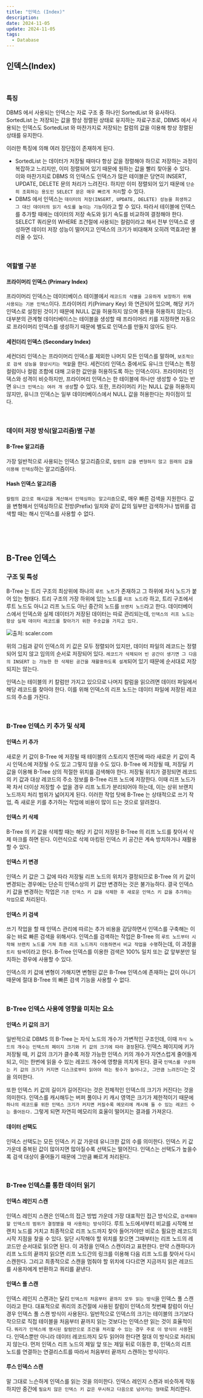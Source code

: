 ```yaml
---
title: "인덱스 (Index)"
description:
date: 2024-11-05
update: 2024-11-05
tags:
  - Database
---
```



## **인덱스(Index)**

&nbsp;

### 특징

DBMS 에서 사용되는 인덱스는 자료 구조 중 하나인 SortedList 와 유사하다. SortedList 는 저장되는 값을 항상 정렬된 상태로 유지하는 자료구조로, DBMS 에서 사용되는 인덱스도 SortedList 와 마찬가지로 저장되는 칼럼의 값을 이용해 항상 정렬된 상태를 유지한다.

이러한 특징에 의해 여러 장단점이 존재하게 된다.

- SortedList 는 데이터가 저장될 때마다 항상 값을 정렬해야 하므로 저장하는 과정이 복잡하고 느리지만, 이미 정렬되어 있기 때문에 원하는 값을 빨리 찾아올 수 있다. 이와 마찬가지로 DBMS 의 인덱스도 인덱스가 많은 테이블은 당연히 INSERT, UPDATE, DELETE 문의 처리가 느려진다. 하지만 이미 정렬되어 있기 때문에 `단순히 조회하는 용도인 SELECT 문은 매우 빠르게 처리`할 수 있다.
- DBMS 에서 인덱스는 `데이터의 저장(INSERT, UPDATE, DELETE) 성능을 희생하고 그 대신 데이터의 읽기 속도를 높이는 기능`이라고 할 수 있다. 따라서 테이블에 인덱스를 추가할 때에는 데이터의 저장 속도와 읽기 속도를 비교하여 결정해야 한다. SELECT 쿼리문의 WHERE 조건절에 사용되는 컬럼이라고 해서 전부 인덱스로 생성하면 데이터 저장 성능이 떨어지고 인덱스의 크기가 비대해져 오히려 역효과만 불러올 수 있다.

&nbsp;



### 역할별 구분

#### 프라이머리 인덱스 (Primary Index)

프라이머리 인덱스는 데이터베이스 테이블에서 `레코드의 식별을 고유하게 보장하기 위해 사용되는 기본 인덱스`이다. 프라이머리 키(Primary Key) 와 연관되어 있으며, 해당 키가 인덱스로 설정된 것이기 때문에 NULL 값을 허용하지 않으며 중복을 허용하지 않는다. 대부분의 관계형 데이터베이스는 테이블을 생성할 때 프라이머리 키를 지정하면 자동으로 프라이머리 인덱스를 생성하기 때문에 별도로 인덱스를 만들지 않아도 된다.

#### 세컨더리 인덱스 (Secondary Index)

세컨더리 인덱스는 프라이머리 인덱스를 제외한 나머지 모든 인덱스를 말하며, `보조적으로 검색 성능을 향상시키는 역할`을 한다. 세컨더리 인덱스 중에서도 유니크 인덱스는 특정 컬럼이나 컬럼 조합에 대해 고유한 값만을 허용하도록 하는 인덱스이다. 프라이머리 인덱스와 성격이 비슷하지만, 프라이머리 인덱스는 한 테이블에 하나만 생성할 수 있는 반면 `유니크 인덱스는 여러 개 생성`할 수 있다. 또한, 프라이머리 키는 NULL 값을 허용하지 않지만, 유니크 인덱스는 일부 데이터베이스에서 NULL 값을 허용한다는 차이점이 있다.

&nbsp;


### 데이터 저장 방식(알고리즘)별 구분

#### B-Tree 알고리즘

가장 일반적으로 사용되는 인덱스 알고리즘으로, `칼럼의 값을 변형하지 않고 원래의 값을 이용해 인덱싱`하는 알고리즘이다. 


#### Hash 인덱스 알고리즘

`칼럼의 값으로 해시값을 계산해서 인덱싱하는 알고리즘`으로, 매우 빠른 검색을 지원한다. 값을 변형해서 인덱싱하므로 전방(Prefix) 일치와 같이 값의 일부만 검색하거나 범위를 검색할 때는 해시 인덱스를 사용할 수 없다. 

&nbsp;

&nbsp;

## B-Tree 인덱스

### 구조 및 특성

B-Tree 는 트리 구조의 최상위에 하나의 `루트 노트`가 존재하고 그 하위에 자식 노드가 붙어 있는 형태다. 트리 구조의 가장 하위에 있는 노드를 `리프 노드`라 하고, 트리 구조에서 루트 노드도 아니고 리프 노드도 아닌 중간의 노드를 `브랜치 노드`라고 한다. 데이터베이스에서 인덱스와 실제 데이터가 저장된 데이터는 따로 관리되는데, `인덱스의 리프 노드는 항상 실제 데이터 레코드를 찾아가기 위한 주솟값을 가지고 있다.`

![출처: scaler.com](img1.webp)

위의 그림과 같이 인덱스의 키 값은 모두 정렬되어 있지만, 데이터 파일의 레코드는 정렬되어 있지 않고 임의의 순서로 저장되어 있다. `레코드가 삭제되어 빈 공간이 생기면 그 다음의 INSERT 는 가능한 한 삭제된 공간을 재활용하도록 설계`되어 있기 때문에 순서대로 저장되지는 않는다. 

인덱스는 테이블의 키 칼럼만 가지고 있으므로 나머지 칼럼을 읽으려면 데이터 파일에서 해당 레코드를 찾아야 한다. 이를 위해 인덱스의 리프 노드는 데이터 파일에 저장된 레코드의 주소를 가진다.

&nbsp;

### B-Tree 인덱스 키 추가 및 삭제

#### 인덱스 키 추가

새로운 키 값이 B-Tree 에 저장될 때 테이블의 스토리지 엔진에 따라 새로운 키 값이 즉시 인덱스에 저장될 수도 있고 그렇지 않을 수도 있다. B-Tree 에 저장될 때, 저장딜 키 값을 이용해 B-Tree 상의 적절한 위치를 검색해야 한다. 저장될 위치가 결정되면 레코드의 키 값과 대상 레코드의 주소 정보를 B-Tree 리프 노드에 저장한다. 이때 리프 노드가 꽉 차서 더이상 저장할 수 없을 경우 리프 노트가 분리되어야 하는데, 이는 상위 브랜치 노드까지 처리 범위가 넓어지게 된다. 이러한 작업 탓에 B-Tree 는 상태적으로 쓰기 작업, 즉 새로운 키를 추가하는 작업에 비용이 많이 드는 것으로 알려졌다.

#### 인덱스 키 삭제

B-Tree 의 키 값을 삭제할 때는 해당 키 값이 저장된 B-Tree 의 리프 노드를 찾아서 삭제 마크를 하면 된다. 이런식으로 삭제 마킹된 인덱스 키 공간은 계속 방치하거나 재활용할 수 있다.

#### 인덱스 키 변경

인덱스 키 값은 그 값에 따라 저장될 리프 노드의 위치가 결정되므로 B-Tree 의 키 값이 변경되는 경우에는 단순히 인덱스상의 키 값만 변경하는 것은 불가능하다. 결국 인덱스 키 값을 변경하는 작업은 `기존 인덱스 키 값을 삭제한 후 새로운 인덱스 키 값을 추가하는 작업`으로 처리된다.

#### 인덱스 키 검색

쓰기 작업을 할 때 인덱스 관리에 따르는 추가 비용을 감당하면서 인덱스를 구축해는 이유는 바로 빠른 검색을 위해서다. 인덱스를 검색하는 작업은 B-Tree 의 `루트 노드부터 시작해 브랜치 노드를 거쳐 최종 리프 노드까지 이동하면서 비교 작업을 수행`하는데, 이 과정을 `트리 탐색`이라고 한다. B-Tree 인덱스를 이용한 검색은 100% 일치 또는 값 앞부분만 일치하는 경우에 사용할 수 있다. 

인덱스의 키 값에 변형이 가해지면 변형된 값은 B-Tree 인덱스에 존재하는 값이 아니기 때문에 절대 B-Tree 의 빠른 검색 기능을 사용할 수 없다.

&nbsp;

### B-Tree 인덱스 사용에 영향을 미치는 요소

#### 인덱스 키 값의 크기

일반적으로 DBMS 의 B-Tree 는 자식 노드의 개수가 가변적인 구조인데, 이때 `자식 노드의 개수는 인덱스의 페이지 크기와 키 값의 크기에 따라 결정`된다. 인덱스 페이지에 키가 저장될 때, 키 값의 크기가 클수록 저장 가능한 인덱스 키의 개수가 자연스럽게 줄어들게 되고, 이는 한번에 읽을 수 있는 레코드 개수에 영향을 끼치게 된다. 결국 `인덱스를 구성하는 키 값의 크기가 커지면 디스크로부터 읽어야 하는 횟수가 늘어나고, 그만큼 느려진다`는 것을 의미한다.

또한 인덱스 키 값의 길이가 길어진다는 것은 전체적인 인덱스의 크기가 커진다는 것을 의미한다. 인덱스를 캐시해두는 버퍼 풀이나 키 캐시 영역은 크기가 제한적이기 때문에 `하나의 레코드를 위한 인덱스 크기가 커지면 커질수록 메모리에 캐시해 둘 수 있는 레코드 수는 줄어든다.` 그렇게 되면 자연히 메모리의 효울이 떨어지는 결과를 가져온다.

#### 데이터 선택도

인덱스 선택도는 모든 인덱스 키 값 가운데 유니크한 값의 수를 의미한다. 인덱스 키 값 가운데 중복된 값이 많아지면 많아질수록 선택도는 떨어진다. 인덱스는 선택도가 높을수록 검색 대상이 줄어들기 때문에 그만큼 빠르게 처리된다.

&nbsp;

### B-Tree 인덱스를 통한 데이터 읽기

#### 인덱스 레인지 스캔

인덱스 레인지 스캔은 인덱스의 접근 방법 가운데 가장 대표적인 접근 방식으로, `검색해야 할 인덱스의 범위가 결정됐을 때 사용하는 방식`이다. 루트 노드에서부터 비교를 시작해 브랜치 노드를 거치고 최종적으로 리프 노드까지 찾아 들어가야만 비로소 필요한 레코드의 시작 지점을 찾을 수 있다. 일단 시작해야 할 위치를 찾으면 그때부터는 리프 노드의 레코드만 순서대로 읽으면 된다. 이 과정을 인덱스 스캔이라고 표현한다. 만약 스캔하다가 리프 노드의 끝까지 읽으면 리프 노드간의 링크를 이용해 다음 리프 노드를 찾아서 다시 스캔한다. 그리고 최종적으로 스캔을 멈춰야 할 위치에 다다르면 지금까지 읽은 레코드를 사용자에게 반환하고 쿼리를 끝낸다.

#### 인덱스 풀 스캔

인덱스 레인지 스캔과는 달리 `인덱스의 처음부터 끝까지 모두 읽는 방식`을 인덱스 풀 스캔이라고 한다. 대표적으로 쿼리의 조건절에 사용된 칼럼이 인덱스의 첫번째 칼럼이 아닌 경우 인덱스 풀 스캔 방식이 사용된다. 일반적으로 인덱스의 크기는 테이블의 크기보다 작으므로 직접 테이블을 처음부터 끝까지 읽는 것보다는 인덱스만 읽는 것이 효율적이다. `쿼리가 인덱스에 명시된 칼럼만으로 조건을 처리할 수 있는 경우 주로 이 방식이 사용`된다. 인덱스뿐만 아니라 데이터 레코드까지 모두 읽어야 한다면 절대 이 방식으로 처리되지 않는다. 먼저 인덱스 리프 노드의 제일 앞 또는 제일 뒤로 이동한 후, 인덱스의 리프 노드를 연결하는 연결리스트를 따라서 처음부터 끝까지 스캔하는 방식이다.

#### 루스 인덱스 스캔

말 그대로 느슨하게 인덱스를 읽는 것을 의미한다. 인덱스 레인지 스캔과 비슷하게 작동하지만 중간에 `필요치 않은 인덱스 키 값은 무시하고 다음으로 넘어가는 형태`로 처리한다.









